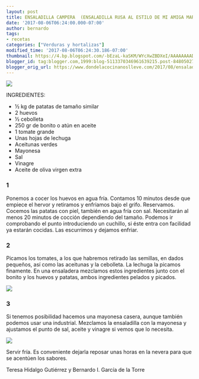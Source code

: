 ```yaml
---
layout: post
title: ENSALADILLA CAMPERA  (ENSALADILLA RUSA AL ESTILO DE MI AMIGA MARIAN)
date: '2017-08-06T06:24:00.000-07:00'
author: bernardo
tags:
- recetas
categories: ["Verduras y hortalizas"]
modified_time: '2017-08-06T06:24:30.186-07:00'
thumbnail: https://4.bp.blogspot.com/-bEzaL-kaSKM/WYcXwZBDXeI/AAAAAAAADys/URES8yx-7MkdZBougfDV4gVfL5h4bTAgACLcBGAs/s400/00.JPG
blogger_id: tag:blogger.com,1999:blog-5113370346961639215.post-8480502749314953509
blogger_orig_url: https://www.dondelacocinanoslleve.com/2017/08/ensaladilla-campera-ensaladilla-rusa-al.html
---
```


![](https://4.bp.blogspot.com/-bEzaL-kaSKM/WYcXwZBDXeI/AAAAAAAADys/URES8yx-7MkdZBougfDV4gVfL5h4bTAgACLcBGAs/s400/00.JPG)

  
INGREDIENTES:
* ½ kg de patatas de tamaño similar
* 2 huevos 
* ½ cebolleta
* 250 gr de bonito o atún en aceite
* 1 tomate grande
* Unas hojas de lechuga
* Aceitunas verdes
* Mayonesa 
* Sal
* Vinagre
* Aceite de oliva virgen extra  

### 1

Ponemos a cocer los huevos en agua fría. Contamos 10 minutos desde que empiece el hervor y retiramos y enfriamos bajo el grifo. Reservamos. Cocemos las patatas con piel, también en agua fría con sal. Necesitarán al menos 20 minutos de cocción dependiendo del tamaño. Podemos ir comprobando el punto introduciendo un cuchillo, si éste entra con facilidad ya estarán cocidas. Las escurrimos y dejamos enfriar.  

### 2

Picamos los tomates, a los que habremos retirado las semillas, en dados pequeños, así como las aceitunas y la cebolleta. La lechuga la picamos finamente. En una ensaladera mezclamos estos ingredientes junto con el bonito y los huevos y patatas, ambos ingredientes pelados y picados.  

![](https://3.bp.blogspot.com/-p5EZGIVHQ40/WYcYFQQYktI/AAAAAAAADyw/9w44ZLWZKjsHFIzewRV0urU9z0xokJtFACLcBGAs/s320/01.JPG)

  

### 3

Si tenemos posibilidad hacemos una mayonesa casera, aunque también podemos usar una industrial. Mezclamos la ensaladilla con la mayonesa y ajustamos el punto de sal, aceite y vinagre si vemos que lo necesita.  

![](https://3.bp.blogspot.com/-gCn-j5Lc_0Y/WYcYWbMsplI/AAAAAAAADy0/wSd1ifm560sy23BInlFjqgJ5cVMviAEBQCLcBGAs/s320/02.JPG)

  
Servir fría. Es conveniente dejarla reposar unas horas en la nevera para que se acentúen los sabores.  
  
Teresa Hidalgo Gutiérrez y Bernardo I. García de la Torre
